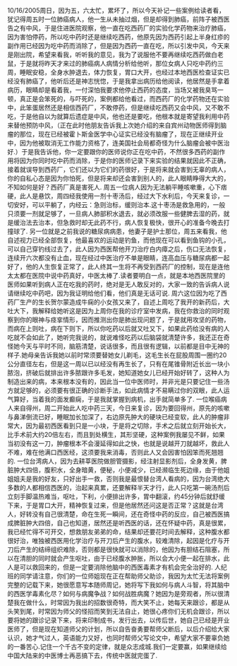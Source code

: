 10/16/2005周日，因为五，六太忙，累坏了，所以今天补记一些案例给读者看，犹记得周五时一位肺癌病人，他一生从未抽过烟，但是却得到肺癌，前阵子被西医告之有中风，于是住进医院观察，他一直在吃西药厂的实验化学药物来治疗肺癌，因为害怕停药，所以吃中药时还是继续吃西药，他原先因为西药引起上半身红疹的副作用已经因为吃中药而消除了，但是因为西药一直在吃，所以引发中风，今天来是刚出院，希望来看我，听听我的意见，我为了说服他不要再继续吃西药做白老鼠，于是就将昨天才来过的肺癌病人病情分析给他听，那位女病人只吃中药约三周，睡眠安稳，全身水肿退去，体力恢复，胃口大开，也经过本地西医检查证实已经没有肺癌了，他听后还是神志恍惚，于是我拿出病历给他阅读，他居然是手拿着病历，眼睛却是看着我，一付深怕我要求他停止西药的态度，当场又被我臭骂一顿，真正是会笨死的，与吓死的，案例都给他看过，而西药厂的化学药物还在实验中，此笨蛋居然还是相信西药厂，不敢停药，但是继续吃西药又会中风，又不敢不吃，于是他自以为就算后遗症是中风，他也还是要吃，他根本就是寄望我利用中药来替他预防中风，（正在此时他朋友告诉我上次她介绍的来自宾州动物医师得到脑瘤的那位，现在已经被霍卜斯金医学中心证实已经没有脑瘤了，现在正继续开业中，因为他被取消无工作能力资格了，连美国社会局都奇怪为什么脑瘤会被中医治好.）于是我告诉他，你一定要跟你的医师说你正在吃中药，不然很多西药的副作用将因为你同时吃中药而消除，于是你的医师记录下来实验的结果就因此不正确，接着就误导到西药厂，它们还以为它们的药很好，于是将来就会害到无辜的病人，你的自私心态是因为你怕死，但是将来却还会害到别人的，此人眼睛睁得大大的，不知如何是好？西药厂真是害死人.
周五一位病人因为无法躺平睡咳嗽重，心下痞硬，此人是悬饮，周四经我使用一剂十枣汤后，经过大下水利后，今天来复诊，一切安好，可以平躺了，内经云：急则治标，缓则治本.这十枣汤是救急用的，一般只须要一剂就足够了，一旦病人肺部积水退去，就必须改服一些健脾去湿的药，就是缓治法去治本，但急救时却无此药不行，病人恢复极快，很开心的准备今晚去打撞球了.
另一位就是之前我说的糖尿病病患，他妻子是护士那位，周五来看我，他自述视力已经全部恢复，他最喜欢的运动是钓鱼，而他现在可以看到鱼钩的小孔，可以自己穿钓线过去了，此人因为西医帮他开刀治疗白内瘴之后，伤口无法恢复，连续开六次都没有止血，现在经过中医治疗不单是眼睛，连高血压与糖尿病都一起好了，他的人生恢复正常了，此人终其一生将不再受到西药厂的控制，现在是连他太太都在医院中说中药真好，中医太棒了.读者要明白一点，就是本地西医院里的医师如果听到病人正在吃我的药时，绝对是无人敢反对的，大家一致的告诉病人说请继续吃中药吧，因为我证明给他们看，他们真是无话可说.
周六这位因为吃了西药厂生产的生长贺尔蒙造成牛痫的小女孩又来了，自述上周吃了我开的新药后，大吐大下，我解释给她听这是因为上周你在我的诊疗室中发病，我在你救治的同时观察到你的眼神与痉挛情形，因而推测出你是肺出现问题了，于是就用攻坚的药物，而病在上则吐，病在下则下，所以你吃药以后就又吐又下，如果此药给没有病的人吃就不会如此了，她听完我说的，就说难怪吃药以后脑袋就清楚许多，我还正在奇怪她今天与平时不同，脑筋清楚，说话很多，而且很有逻辑，以前都是目中无神的样子.她母亲告诉我她以前时常须要替她女儿剃毛，这毛生长在屁股周围一圈约20公分直径左右，但是这一周以已以经没有再生长了，只有在尾锥骨附近长出一块小脓泡，挤破后就排出许多脓跟许多毛发，她知道她女儿已经开始好转了，这种人为制造出来的病，本来根本没有的，因此当一位中医师时，并非光是只要记住一些汤方就足够的，必须要有很正确的诊断手法，如此病情才不易瞒过你的双眼，此人运气算好，当着我的面发癫痫，于是我就掌握到病机，出手就简单多了.
一位喉癌病人来自得州，周二开始此人吃中药三天，今日来复诊，因为要回得州，原先的咳嗽与鼻涕倒流已好，睡眠加长加深了，右边原先肿大的硬块已经变软，此人的肿瘤非常大，因为最初西医看到只是一小块，于是将之切除，手术之后就立刻开始长大，比手术前大约20倍左右，而且到处横生，其形坚硬，这种案例我屡见不鲜，如果当初没有这一刀，肿瘤根本不会漫延得如此之快，也就是说越开刀就越坏，救此人不难，难在他满口西医经，这须要我来消毒，否则此人又会因害怕因笨而死翘翘的.
一位台湾病人，因为去耕莘医院做胆管摄影，经注射显影剂后，全身发黄，脾脏肿大四倍，腹积水，全身暗黄，便秘，小便减少，已经濒临生死边缘，由于他姐姐姐夫是我的好友，只好出手一救，否则我是最恨替台湾人看病的，因为台湾绝大多数的人都相信西医的，治起来真累，还要解释半天才行，此人只吃第一碗汤剂后立刻手脚温热难当，呕吐，下利，小便排出许多，胃中翻滚，约45分钟后就舒缓下来，于是胃口大开，精神恢复过来，但是他居然还问这是否正常？这就是台湾人，好转没有自己很清楚，命在生死一瞬间，还在奇怪中药的反应，自己被西医搞成脾脏肿大四倍，自己也知道，居然还是听西医的话，还在怀疑中药，真是很累，我已经忙得不可开交，想救朋友弟弟的命，结果却还要花时间去解释，这种腹水都很好治，唯独被西医用化学治疗与开刀后产生的腹水，较难清除，起因是化疗与开刀后产生的结缔组织难除，否则都是很快就可以消除的，他因为有胆结石阻塞，所以在清胆的同时就会产生呕吐，由于已经腹水肿胀，所以会大小便一起在排水，此人是可以救回来的，但是一定要消除他脑中的西医毒素才有机会完全治好的.
人纪班的同学请注意，你们的一位师姐现在正在帮助师父助诊，我因为太忙无法将案例完整的记载下来，她很愿意写本随师周记，她将写下我如何与病人斗智，将其脑中的西医学毒素化尽？如何与病魔争战？如何战胜病魔？她因为是旁观者，所以很清楚我在做什么，时常因为我出的招数很奇特，而大笑不止，她每天来跟诊，都是从头笑到尾，时常因为师父的怪招而笑到无法自止，她很心疼你们无机会跟诊，所以要将她的跟诊记录下来，将来印制成书，发行出去，以传后世，她自己已经是开业医师了，但是现在知道师父的计划，所以自告奋勇要帮师父断后，以后介绍给大家认识，她才气过人，英语能力又好，也同时帮师父写论文中，希望大家不要辜负她的一番苦心.记住一个千古不变的定律，就是众志成城.我们一定要赢，如果继续给中国大陆来的中医博士再恶搞下去，传统中医就完蛋了.